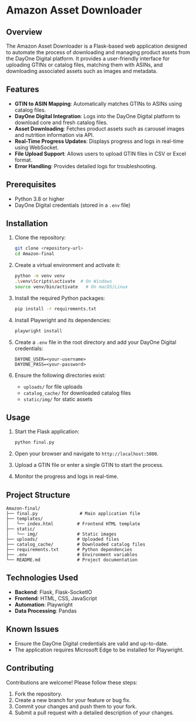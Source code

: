 # Amazon Asset Downloader

## Overview
The Amazon Asset Downloader is a Flask-based web application designed to automate the process of downloading and managing product assets from the DayOne Digital platform. It provides a user-friendly interface for uploading GTINs or catalog files, matching them with ASINs, and downloading associated assets such as images and metadata.

## Features
- **GTIN to ASIN Mapping**: Automatically matches GTINs to ASINs using catalog files.
- **DayOne Digital Integration**: Logs into the DayOne Digital platform to download core and fresh catalog files.
- **Asset Downloading**: Fetches product assets such as carousel images and nutrition information via API.
- **Real-Time Progress Updates**: Displays progress and logs in real-time using WebSocket.
- **File Upload Support**: Allows users to upload GTIN files in CSV or Excel format.
- **Error Handling**: Provides detailed logs for troubleshooting.

## Prerequisites
- Python 3.8 or higher
- DayOne Digital credentials (stored in a `.env` file)

## Installation
1. Clone the repository:
   ```bash
   git clone <repository-url>
   cd Amazon-final
   ```

2. Create a virtual environment and activate it:
   ```bash
   python -m venv venv
   .\venv\Scripts\activate  # On Windows
   source venv/bin/activate   # On macOS/Linux
   ```

3. Install the required Python packages:
   ```bash
   pip install -r requirements.txt
   ```

4. Install Playwright and its dependencies:
   ```bash
   playwright install
   ```

5. Create a `.env` file in the root directory and add your DayOne Digital credentials:
   ```env
   DAYONE_USER=<your-username>
   DAYONE_PASS=<your-password>
   ```

6. Ensure the following directories exist:
   - `uploads/` for file uploads
   - `catalog_cache/` for downloaded catalog files
   - `static/img/` for static assets

## Usage
1. Start the Flask application:
   ```bash
   python final.py
   ```

2. Open your browser and navigate to `http://localhost:5000`.

3. Upload a GTIN file or enter a single GTIN to start the process.

4. Monitor the progress and logs in real-time.

## Project Structure
```
Amazon-final/
├── final.py                # Main application file
├── templates/
│   └── index.html         # Frontend HTML template
├── static/
│   └── img/               # Static images
├── uploads/               # Uploaded files
├── catalog_cache/         # Downloaded catalog files
├── requirements.txt       # Python dependencies
├── .env                   # Environment variables
└── README.md              # Project documentation
```

## Technologies Used
- **Backend**: Flask, Flask-SocketIO
- **Frontend**: HTML, CSS, JavaScript
- **Automation**: Playwright
- **Data Processing**: Pandas

## Known Issues
- Ensure the DayOne Digital credentials are valid and up-to-date.
- The application requires Microsoft Edge to be installed for Playwright.

## Contributing
Contributions are welcome! Please follow these steps:
1. Fork the repository.
2. Create a new branch for your feature or bug fix.
3. Commit your changes and push them to your fork.
4. Submit a pull request with a detailed description of your changes.

